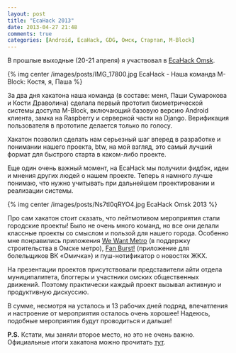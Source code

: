 ```yaml
---
layout: post
title: "EcaHack 2013"
date: 2013-04-27 21:48
comments: true
categories: [Android, EcaHack, GDG, Омск, Стартап, M-Block]
---
```


В прошлые выходные (20-21 апреля) я участвовал в [EcaHack Omsk](http://blog.gdgomsk.org/2013/03/omsk-ecahack-2013-android.html).

{% img center /images/posts/IMG_17800.jpg EcaHack - Наша команда M-Block: Костя, я, Паша %}

За два дня хакатона наша команда (в составе: меня, Паши Сумарокова и Кости Драволина) сделала первый прототип биометрической системы доступа M-Block, включающий базовую версию Android клиента, замка на Raspberry и серверной части на Django. Верификация пользователя в прототипе делается только по голосу.

<!-- more -->

Хакатон позволил сделать нам серьезный шаг вперед в разработке и понимании нашего проекта, btw, на мой взгляд, это самый лучший формат для быстрого старта в каком-либо проекте.

Еще один очень важный момент, на EcaHack мы получили фидбэк, идеи и мнения других людей о нашем проекте. Теперь я намного лучше понимаю, что нужно учитывать при дальнейшем проектировании и реализации системы.

{% img center /images/posts/Ns7tI0qRYO4.jpg EcaHack Omsk 2013 %}

Про сам хакатон стоит сказать, что лейтмотивом мероприятия стали городские проекты! Было не очень много команд, но все они делали классные проекты со смыслом и пользой для нашего города. Особенно мне понравились приложения [We Want Metro](https://play.google.com/store/apps/details?id=com.wwmteam.wwm) (в поддержку строительства в Омске метро), [Fan Burst!](https://play.google.com/store/apps/details?id=com.ecahack.fanburst) (приложение для болельщиков ВК &#171;Омичка&#187;) и пуш-нотификатор о новостях ЖКХ.

На презентации проектов присутствовали представители айти отдела муниципалитета, блоггеры и участники омских общественных движений. Поэтому практически каждый проект вызывал активную и продуктивную дискуссию.

В сумме, несмотря на усталось и 13 рабочих дней подряд, впечатления и настроение от мероприятия осталось очень хорошее! Надеюсь, подобные мероприятия будут проводиться и дальше!

**P.S.** Кстати, мы заняли второе место, но это не очень важно. Официальные итоги хакатона можно прочитать [тут](http://blog.gdgomsk.org/2013/04/summary-of-ecahack-omsk-2013.html).